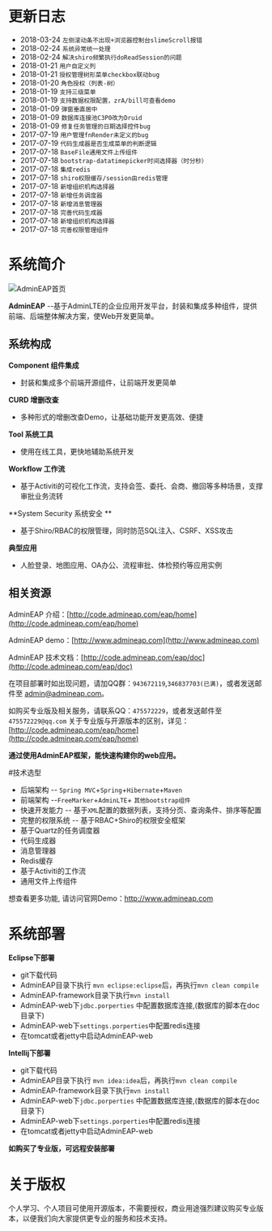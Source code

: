 # 更新日志
- 2018-03-24     `左侧滚动条不出现+浏览器控制台slimeScroll报错`
- 2018-02-24     `系统异常统一处理`
- 2018-02-24     `解决shiro频繁执行doReadSession的问题`
- 2018-01-21     `用户自定义列`
- 2018-01-21     `授权管理树形菜单checkbox联动bug`
- 2018-01-20     `角色授权（列表-树）`
- 2018-01-19     `支持三级菜单`
- 2018-01-19     `支持数据权限配置，zrA/bill可查看demo`
- 2018-01-09     `弹窗垂直居中`
- 2018-01-09     `数据库连接池C3P0改为Druid`
- 2018-01-09     `修复任务管理的日期选择控件bug`
- 2017-07-19     `用户管理fnRender未定义的bug`
- 2017-07-19     `代码生成器是否生成菜单的判断逻辑`
- 2017-07-18     `BaseFile通用文件上传组件`
- 2017-07-18     `bootstrap-datatimepicker时间选择器（时分秒）`
- 2017-07-18     `集成redis`
- 2017-07-18     `shiro权限缓存/session由redis管理`
- 2017-07-18     `新增组织机构选择器`
- 2017-07-18     `新增任务调度器`
- 2017-07-18     `新增消息管理器`
- 2017-07-18     `完善代码生成器`
- 2017-07-18     `新增组织机构选择器`
- 2017-07-18     `完善权限管理组件`


# 系统简介
![AdminEAP首页](http://code.admineap.com/uploadPath/markdown/admineap.png "AdminEAP首页")

**AdminEAP** --基于AdminLTE的企业应用开发平台，封装和集成多种组件，提供前端、后端整体解决方案，使Web开发更简单。

## 系统构成
**Component 组件集成**
- 封装和集成多个前端开源组件，让前端开发更简单

**CURD 增删改查**
- 多种形式的增删改查Demo，让基础功能开发更高效、便捷

**Tool 系统工具**
- 使用在线工具，更快地辅助系统开发

**Workflow 工作流**
- 基于Activiti的可视化工作流，支持会签、委托、会商、撤回等多种场景，支撑审批业务流转

**System Security 系统安全 **
- 基于Shiro/RBAC的权限管理，同时防范SQL注入、CSRF、XSS攻击

**典型应用**
- 人脸登录、地图应用、OA办公、流程审批、体检预约等应用实例


## 相关资源
AdminEAP 介绍：[http://code.admineap.com/eap/home](http://code.admineap.com/eap/home)

AdminEAP demo：[http://www.admineap.com](http://www.admineap.com)

AdminEAP 技术文档：[http://code.admineap.com/eap/doc](http://code.admineap.com/eap/doc)

在项目部署时如出现问题，请加QQ群：`943672119`,`346837703(已满)`，或者发送邮件至 admin@admineap.com。

如购买专业版及相关服务，请联系QQ：`475572229`，或者发送邮件至`475572229@qq.com`
关于专业版与开源版本的区别，详见：[http://code.admineap.com/eap/home](http://code.admineap.com/eap/home)

**通过使用AdminEAP框架，能快速构建你的web应用。**

#技术选型

- 后端架构 -- ```Spring MVC```+```Spring```+```Hibernate```+```Maven```
- 前端架构 --```FreeMarker```+```AdminLTE```+ `其他bootstrap组件`
- 快速开发能力 -- 基于```XML```配置的数据列表，支持分页、查询条件、排序等配置
- 完整的权限系统 -- 基于RBAC+Shiro的权限安全框架
- 基于Quartz的任务调度器
- 代码生成器
- 消息管理器
- Redis缓存
- 基于Activiti的工作流
- 通用文件上传组件


想查看更多功能, 请访问官网Demo：http://www.admineap.com

# 系统部署
**Eclipse下部署**
- git下载代码
- AdminEAP目录下执行 ```mvn eclipse:eclipse```后，再执行```mvn clean compile```
- AdminEAP-framework目录下执行```mvn install```
- AdminEAP-web下`jdbc.porperties` 中配置数据库连接,(数据库的脚本在doc目录下)
- AdminEAP-web下`settings.porperties`中配置redis连接
- 在tomcat或者jetty中启动AdminEAP-web

**Intellij下部署**
- git下载代码
- AdminEAP目录下执行 ```mvn idea:idea```后，再执行```mvn clean compile```
- AdminEAP-framework目录下执行```mvn install```
- AdminEAP-web下`jdbc.porperties` 中配置数据库连接,(数据库的脚本在doc目录下)
- AdminEAP-web下`settings.porperties`中配置redis连接
- 在tomcat或者jetty中启动AdminEAP-web

**如购买了专业版，可远程安装部署**

# 关于版权
个人学习、个人项目可使用开源版本，不需要授权，商业用途强烈建议购买专业版本，以便我们向大家提供更专业的服务和技术支持。


